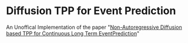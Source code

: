 # Diffusion TPP for Event Prediction
An Unoffical Implementation of the paper "[Non-Autoregressive Diffusion based TPP for Continuous Long Term EventPrediction](https://arxiv.org/abs/2311.01033)"

